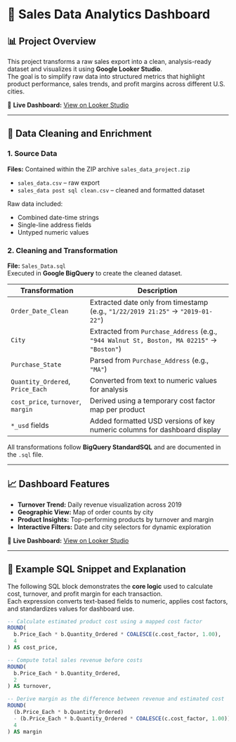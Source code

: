 # 🧾 Sales Data Analytics Dashboard

## 📊 Project Overview
This project transforms a raw sales export into a clean, analysis-ready dataset and visualizes it using **Google Looker Studio**.  
The goal is to simplify raw data into structured metrics that highlight product performance, sales trends, and profit margins across different U.S. cities.

🔗 **Live Dashboard:** [View on Looker Studio](https://lookerstudio.google.com/reporting/38e92f7a-6e6c-4cd4-8923-e8b01015def8)

---

## 🧹 Data Cleaning and Enrichment

### 1. Source Data
**Files:** Contained within the ZIP archive `sales_data_project.zip`

- `sales_data.csv` – raw export  
- `sales_data post sql clean.csv` – cleaned and formatted dataset  

Raw data included:
- Combined date-time strings  
- Single-line address fields  
- Untyped numeric values  

### 2. Cleaning and Transformation
**File:** `Sales_Data.sql`  
Executed in **Google BigQuery** to create the cleaned dataset.

| Transformation | Description |
|----------------|-------------|
| `Order_Date_Clean` | Extracted date only from timestamp (e.g., `"1/22/2019 21:25"` → `"2019-01-22"`) |
| `City` | Extracted from `Purchase_Address` (e.g., `"944 Walnut St, Boston, MA 02215"` → `"Boston"`) |
| `Purchase_State` | Parsed from `Purchase_Address` (e.g., `"MA"`) |
| `Quantity_Ordered`, `Price_Each` | Converted from text to numeric values for analysis |
| `cost_price`, `turnover`, `margin` | Derived using a temporary cost factor map per product |
| `*_usd` fields | Added formatted USD versions of key numeric columns for dashboard display |

All transformations follow **BigQuery StandardSQL** and are documented in the `.sql` file.

---

## 📈 Dashboard Features
- **Turnover Trend:** Daily revenue visualization across 2019  
- **Geographic View:** Map of order counts by city  
- **Product Insights:** Top-performing products by turnover and margin  
- **Interactive Filters:** Date and city selectors for dynamic exploration  

🔗 **Live Dashboard:** [View on Looker Studio](https://lookerstudio.google.com/reporting/38e92f7a-6e6c-4cd4-8923-e8b01015def8)

---

## 🧮 Example SQL Snippet and Explanation
The following SQL block demonstrates the **core logic** used to calculate cost, turnover, and profit margin for each transaction.  
Each expression converts text-based fields to numeric, applies cost factors, and standardizes values for dashboard use.

```sql
-- Calculate estimated product cost using a mapped cost factor
ROUND(
  b.Price_Each * b.Quantity_Ordered * COALESCE(c.cost_factor, 1.00),
  4
) AS cost_price,

-- Compute total sales revenue before costs
ROUND(
  b.Price_Each * b.Quantity_Ordered,
  2
) AS turnover,

-- Derive margin as the difference between revenue and estimated cost
ROUND(
  (b.Price_Each * b.Quantity_Ordered)
  - (b.Price_Each * b.Quantity_Ordered * COALESCE(c.cost_factor, 1.00)),
  4
) AS margin
